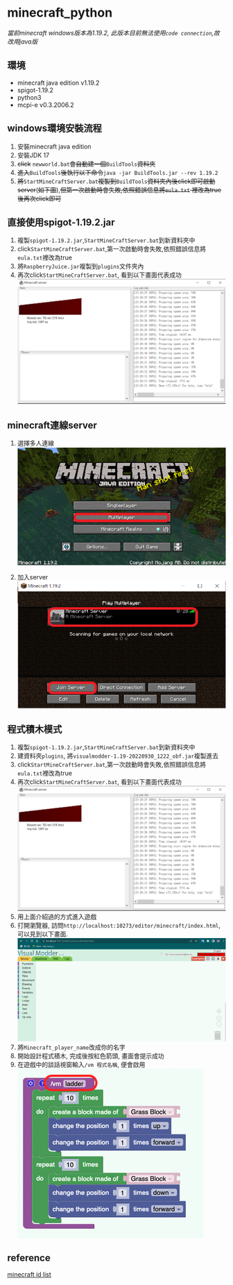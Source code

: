 # minecraft_python

_當前minecraft windows版本為1.19.2, 此版本目前無法使用`code connection`,故改用java版_

## 環境

* minecraft java edition v1.19.2
* spigot-1.19.2
* python3
* mcpi-e v0.3.2006.2

## windows環境安裝流程

1. 安裝minecraft java edition
2. 安裝JDK 17
3. ~~click~~ `newworld.bat`~~會自動建一個~~`BuildTools`~~資料夾~~
4. ~~進入~~`BuildTools`~~後執行以下命令~~`java -jar BuildTools.jar --rev 1.19.2`
5. ~~將~~`StartMineCraftServer.bat`~~複製到~~`BuildTools`~~資料夾內後click即可啟動server~~(~~如下圖~~),~~但第一次啟動時會失敗,依照錯誤信息將`eula.txt`
   裡改為true後再次click即可~~

## 直接使用spigot-1.19.2.jar

1. 複製`spigot-1.19.2.jar`,`StartMineCraftServer.bat`到新資料夾中
2. click`StartMineCraftServer.bat`,第一次啟動時會失敗,依照錯誤信息將`eula.txt`裡改為true
3. 將`RaspberryJuice.jar`複製到`plugins`文件夾內
4. 再次click`StartMineCraftServer.bat`, 看到以下畫面代表成功
   ![spigot server](./assets/spigot.PNG)

## minecraft連線server

1. 選擇多人連線
   ![spigot server](./assets/multi-user.png)

2. 加入server
   ![spigot server](./assets/join.png)

## 程式積木模式

1. 複製`spigot-1.19.2.jar`,`StartMineCraftServer.bat`到新資料夾中
2. 建資料夾`plugins`, 將`visualmodder-1.19-20220930_1222_obf.jar`複製進去
3. click`StartMineCraftServer.bat`,第一次啟動時會失敗,依照錯誤信息將`eula.txt`裡改為true
4. 再次click`StartMineCraftServer.bat`, 看到以下畫面代表成功
   ![spigot server](./assets/spigot.PNG)
5. 用上面介紹過的方式進入遊戲
6. 打開瀏覽器, 訪問`http://localhost:10273/editor/minecraft/index.html`, 可以見到以下畫面.
   ![spigot server](./assets/vm.PNG)
7. 將`Minecraft_player_name`改成你的名字
8. 開始設計程式積木, 完成後按紅色箭頭, 畫面會提示成功
9. 在遊戲中的談話視窗輸入`/vm 程式名稱`, 便會啟用  
   ![](./assets/brick.png)

## reference

[minecraft id list](https://minecraft-ids.grahamedgecombe.com/)
